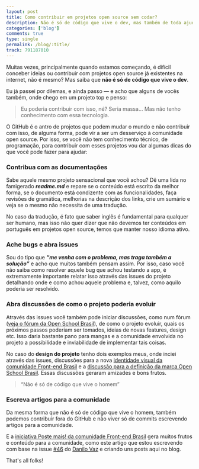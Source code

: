 ```yaml
---
layout: post
title: Como contribuir em projetos open source sem codar?
description: Não é só de código que vive o dev, mas também de toda ajuda de bom coração
categories: ['blog']
comments: true
type: single
permalink: /blog/:title/
track: 791187010
---
```


Muitas vezes, principalmente quando estamos começando, é difícil conceber ideias ou contribuir com projetos open source já existentes na internet, não é mesmo? Mas saiba que **não é só de código que vive o dev**.

Eu já passei por dilemas, e ainda passo — e acho que alguns de vocês também, onde chego em um projeto top e penso:

> Eu poderia contribuir com isso, né? Seria massa… Mas não tenho conhecimento com essa tecnologia.

O GitHub é o antro de projetos que podem mudar o mundo e não contribuir com isso, de alguma forma, pode vir a ser um desserviço à comunidade open source. Por isso, se você não tem conhecimento técnico, de programação, para contribuir com esses projetos vou dar algumas dicas do que você pode fazer para ajudar:

### Contribua com as documentações

Sabe aquele mesmo projeto sensacional que você achou? Dê uma lida no famigerado ***readme.md*** e repare se o conteúdo está escrito da melhor forma, se o documento está condizente com as funcionalidades, faça revisões de gramática, melhorias na descrição dos links, crie um sumário e veja se o mesmo não necessita de uma tradução.

No caso da tradução, é fato que saber inglês é fundamental para qualquer ser humano, mas isso não quer dizer que não devemos ter conteúdos em português em projetos open source, temos que manter nosso idioma ativo.

### Ache bugs e abra issues

Sou do tipo que ***“me venha com o problema, mas traga também a solução”*** e acho que muitos também pensam assim.
Por isso, caso você não saiba como resolver aquele bug que achou testando a app, é extremamente importante relatar isso através das issues do projeto detalhando onde e como achou aquele problema e, talvez, como aquilo poderia ser resolvido.

### Abra discussões de como o projeto poderia evoluir

Através das issues você também pode iniciar discussões, como num fórum ([veja o fórum da Open School Brasil](https://github.com/openschoolbr/forum/issues)), de como o projeto evoluir, quais os próximos passos poderiam ser tomados, ideias de novas features, design etc. Isso daria bastante pano para mangas e a comunidade envolvida no projeto a possibilidade e inviabilidade de implementar tais coisas.

No caso do **design do projeto** tenho dois exemplos meus, onde inciei através das issues, discussões para a nova [identidade visual da comunidade Front-end Brasil](https://github.com/frontendbr/sugestoes/issues/20) e a [discussão para a definição da marca Open School Brasil](https://github.com/openschoolbr/forum/issues/3). Essas discussões geraram amizades e bons frutos.

> “Não é só de código que vive o homem”

### Escreva artigos para a comunidade

Da mesma forma que não é só de código que vive o homem, também podemos contribuir fora do GitHub e não viver só de commits escrevendo artigos para a comunidade.

E a [iniciativa Poste mais! da comunidade Front-end Brasil](https://github.com/frontendbr/poste-mais) gera muitos frutos e conteúdo para a comunidade, como este artigo que estou escrevendo com base na issue [#46](https://github.com/frontendbr/poste-mais/issues/46) do [Danilo Vaz](https://medium.com/u/253abe226c47) e criando uns posts aqui no blog.

That's all folks!
